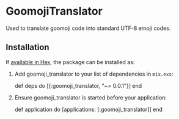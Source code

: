 # GoomojiTranslator

Used to translate goomoji code into standard UTF-8 emoji codes.

## Installation

If [available in Hex](https://hex.pm/docs/publish), the package can be installed as:

  1. Add goomoji_translator to your list of dependencies in `mix.exs`:

        def deps do
          [{:goomoji_translator, "~> 0.0.1"}]
        end

  2. Ensure goomoji_translator is started before your application:

        def application do
          [applications: [:goomoji_translator]]
        end
